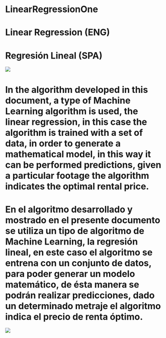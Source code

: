 # LinearRegressionOne

# Linear Regression (ENG)

# Regresión Lineal  (SPA)

![](facemove.gif)


# In the algorithm developed in this document, a type of Machine Learning algorithm is used, the linear regression, in this case the algorithm is trained with a set of data, in order to generate a mathematical model, in this way it can be performed predictions, given a particular footage the algorithm indicates the optimal rental price.

# En el algoritmo desarrollado y mostrado en el presente documento se utiliza un tipo de algoritmo de  Machine Learning, la regresión lineal, en este caso el algoritmo se entrena con un conjunto de datos, para poder generar un modelo matemático, de ésta manera se podrán realizar predicciones, dado un determinado metraje el algoritmo indica el precio de renta óptimo.

![](face_move.png)
